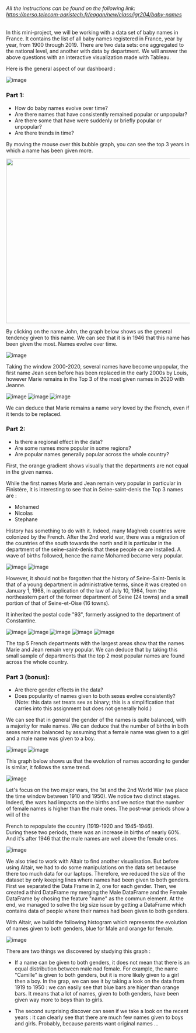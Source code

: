 ###### *All the instructions can be found on the following link: https://perso.telecom-paristech.fr/eagan/new/class/igr204/baby-names*

In this mini-project, we will be working with a data set of baby names in France. It contains the list of all baby names registered in France, year by year, from 1900 through 2019. There are two data sets: one aggregated to the national level, and another with data by department. We will answer the above questions with an interactive visualization made with Tableau. 

Here is the general aspect of our dashboard : 

![image](https://github.com/N-dras/IGR204-Visualisation/blob/main/Images/visualisation_globale.png)

### Part 1:

- How do baby names evolve over time?
- Are there names that have consistently remained popular or unpopular? 
- Are there some that have were suddenly or briefly popular or unpopular? 
- Are there trends in time? 

By moving the mouse over this bubble graph, you can see the top 3 years in which a name has been given more. 

<img src="https://github.com/N-dras/IGR204-Visualisation/blob/main/Images/Question_1.1.png" width="700" height="450">

By clicking on the name John, the graph below shows us the general tendency given to this name. We can see that it is in 1946 that this name has been given the most. Names evolve over time.

![image](https://github.com/N-dras/IGR204-Visualisation/blob/main/Images/Question_1.2.png)

Taking the window 2000-2020, several names have become unpopular, the first name Jean seen before has been replaced in the early 2000s by Louis, however Marie remains in the Top 3 of the most given names in 2020 with Jeanne. 

![image](https://github.com/N-dras/IGR204-Visualisation/blob/main/Images/Question_1.3.png)
![image](https://github.com/N-dras/IGR204-Visualisation/blob/main/Images/Question_1.4.png)
![image](https://github.com/N-dras/IGR204-Visualisation/blob/main/Images/Question_1.5.png)

We can deduce that Marie remains a name very loved by the French, even if it tends to be replaced. 


### Part 2:

- Is there a regional effect in the data? 
- Are some names more popular in some regions? 
- Are popular names generally popular across the whole country?

First, the orange gradient shows visually that the departments are not equal in the given names.

While the first names Marie and Jean remain very popular in particular in Finistère, it is interesting to see that in Seine-saint-denis the Top 3 names are : 
- Mohamed
- Nicolas
- Stephane

History has something to do with it. Indeed, many Maghreb countries were colonized by the French. After the 2nd world war, there was a migration of the countries of the south towards the north and it is particular in the department of the seine-saint-denis that these people ce are installed. A wave of births followed, hence the name Mohamed became very popular.

![image](https://github.com/N-dras/IGR204-Visualisation/blob/main/Images/Question_2.3.png)
![image](https://github.com/N-dras/IGR204-Visualisation/blob/main/Images/Question_2.2.png)

However, it should not be forgotten that the history of Seine-Saint-Denis is that of a young department in administrative terms, since it was created on January 1, 1968, in application of the law of July 10, 1964, from the northeastern part of the former department of Seine (24 towns) and a small portion of that of Seine-et-Oise (16 towns).

It inherited the postal code "93", formerly assigned to the department of Constantine.

![image](https://github.com/N-dras/IGR204-Visualisation/blob/main/Images/2.4.png)
![image](https://github.com/N-dras/IGR204-Visualisation/blob/main/Images/2.5.png)
![image](https://github.com/N-dras/IGR204-Visualisation/blob/main/Images/2.6.png)
![image](https://github.com/N-dras/IGR204-Visualisation/blob/main/Images/2.7.png)
![image](https://github.com/N-dras/IGR204-Visualisation/blob/main/Images/2.8.png)

The top 5 French departments with the largest areas show that the names Marie and Jean remain very popular. We can deduce that by taking this small sample of departments that the top 2 most popular names are found across the whole country.


### Part 3 (bonus):

- Are there gender effects in the data? 
- Does popularity of names given to both sexes evolve consistently? (Note: this data set treats sex as binary; this is a simplification that carries into this assignment but does not generally hold.)

We can see that in general the gender of the names is quite balanced, with a majority for male names. We can deduce that the number of births in both sexes remains balanced by assuming that a female name was given to a girl and a male name was given to a boy. 

![image](https://github.com/N-dras/IGR204-Visualisation/blob/main/Images/3.1.png)
![image](https://github.com/N-dras/IGR204-Visualisation/blob/main/Images/3.2.png)

This graph below shows us that the evolution of names according to gender is similar, it follows the same trend.

![image](https://github.com/N-dras/IGR204-Visualisation/blob/main/Images/3.3.png)

Let's focus on the two major wars, the 1st and the 2nd World War (we place the time window between 1910 and 1950). We notice two distinct stages. Indeed, the wars had impacts on the births and we notice that the number of female names is higher than the male ones. The post-war periods show a will of the 

French to repopulate the country (1919-1920 and 1945-1946).  
During these two periods, there was an increase in births of nearly 60%. And it's after 1946 that the male names are well above the female ones.

![image](https://github.com/N-dras/IGR204-Visualisation/blob/main/Images/3.4.png)

We also tried to work with Altair to find another visualisation. But before using Altair, we had to do some manipulations on the data set because there too much data for our laptops. Therefore, we reduced the size of the dataset by only keeping lines where names had been given to both genders. First we separated the Data Frame in 2, one for each gender. Then, we created a third DataFrame my merging the Male DataFrame and the Female DataFrame by chosing the feature "name" as the commun element. At the end, we managed to solve the big size issue by getting a DataFrame which contains data of people where their names had been given to both genders.

With Altair, we build the following histogram which represents the evolution of names given to both genders, blue for Male and orange for female.

![image](https://github.com/N-dras/IGR204-Visualisation/blob/main/Images/Altair_Question3.png)

There are two things we discovered by studying this graph :
- If a name can be given to both genders, it does not mean that there is an equal distribution between male nad female. For example, the name "Camille" is given to both genders, but it is more likely given to a girl then a boy. In the grap, we can see it by taking a look on the data from 1919 to 1950 : we can easily see that blue bars are higer than orange bars. It means that a lot of names, given to both genders, have been given way more to boys than to girls.

- The second surprising discover can seen if we take a look on the recent years : it can clearly see that there are much few names given to boys and girls. Probably, because parents want original names ...

